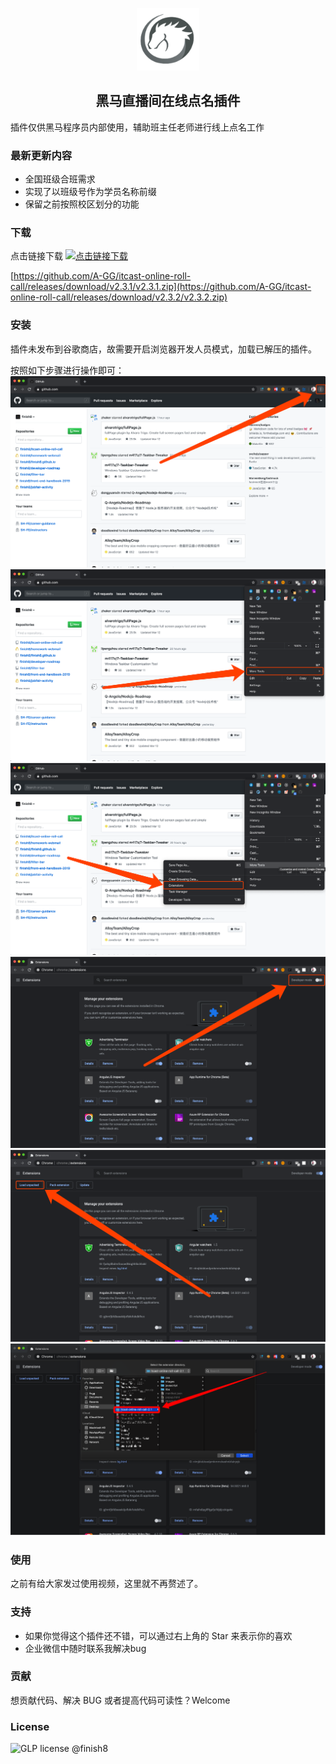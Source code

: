 
<p align="center"><a href="https://vuejs.org" target="_blank" rel="noopener noreferrer"><img width="100" src="images/logo128.png" alt="Heima logo"></a></p>

<h2 align="center">黑马直播间在线点名插件</h2>

插件仅供黑马程序员内部使用，辅助班主任老师进行线上点名工作

### 最新更新内容

* 全国班级合班需求
* 实现了以班级号作为学员名称前缀
* 保留之前按照校区划分的功能

### 下载

点击链接下载 [![点击链接下载](https://badgen.net/github/release/finish8/itcast-online-roll-call)](https://github.com/A-GG/itcast-online-roll-call/releases/download/v2.3.2/v2.3.2.zip)

[https://github.com/A-GG/itcast-online-roll-call/releases/download/v2.3.1/v2.3.1.zip](https://github.com/A-GG/itcast-online-roll-call/releases/download/v2.3.2/v2.3.2.zip)


### 安装

插件未发布到谷歌商店，故需要开启浏览器开发人员模式，加载已解压的插件。

按照如下步骤进行操作即可：
![1](images/step1.png)
![2](images/step2.png)
![3](images/step3.png)
![4](images/step4.png)
![5](images/step5.png)
![6](images/step6.png)

### 使用

之前有给大家发过使用视频，这里就不再赘述了。

### 支持

* 如果你觉得这个插件还不错，可以通过右上角的 Star 来表示你的喜欢
* 企业微信中随时联系我解决bug

### 贡献

想贡献代码、解决 BUG 或者提高代码可读性？Welcome


### License

![GLP license](https://badgen.net/badge/License/GLP/blue) @finish8
